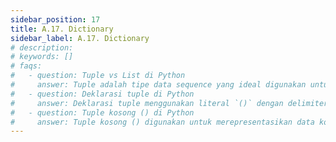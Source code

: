 ```yaml
---
sidebar_position: 17
title: A.17. Dictionary
sidebar_label: A.17. Dictionary
# description: 
# keywords: []
# faqs:
#   - question: Tuple vs List di Python
#     answer: Tuple adalah tipe data sequence yang ideal digunakan untuk menampung nilai kolektif yang isinya tidak akan berubah (immutable), berbeda dengan list yang lebih cocok untuk data yang bisa berubah nilai elemen-nya (mutable).
#   - question: Deklarasi tuple di Python
#     answer: Deklarasi tuple menggunakan literal `()` dengan delimiter tanda koma (`,`). Contoh syntax-nya bisa dilihat pada kode berikut → tuple_1 = (2, 3, 4, "hello python", False)
#   - question: Tuple kosong () di Python
#     answer: Tuple kosong () digunakan untuk merepresentasikan data kolektif yang isinya adalah kosong.
---
```

